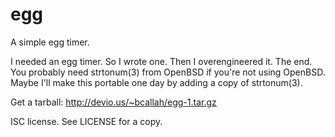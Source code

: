 egg
===
A simple egg timer.

I needed an egg timer. So I wrote one. Then I overengineered it. The end.
You probably need strtonum(3) from OpenBSD if you're not using OpenBSD.
Maybe I'll make this portable one day by adding a copy of strtonum(3).

Get a tarball: http://devio.us/~bcallah/egg-1.tar.gz

ISC license. See LICENSE for a copy.
